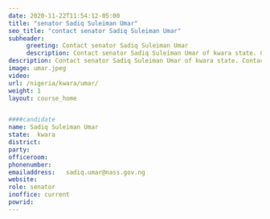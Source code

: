 ```yaml
---
date: 2020-11-22T11:54:12-05:00
title: "senator Sadiq Suleiman Umar"
seo_title: "contact senator Sadiq Suleiman Umar"
subheader:
     greeting: Contact senator Sadiq Suleiman Umar 
     description: Contact senator Sadiq Suleiman Umar of kwara state. Contact information for senator Sadiq Suleiman Umar includes email address, phone number, and mailing address.
description: Contact senator Sadiq Suleiman Umar of kwara state. Contact information for senator Sadiq Suleiman Umar includes email address, phone number, and mailing address.
image: umar.jpeg
video: 
url: /nigeria/kwara/umar/
weight: 1
layout: course_home


####candidate
name: Sadiq Suleiman Umar
state:	kwara
district: 
party:	
officeroom:	
phonenumber:
emailaddress:	sadiq.umar@nass.gov.ng
website:	
role: senator
inoffice: current
powrid: 
---
```


